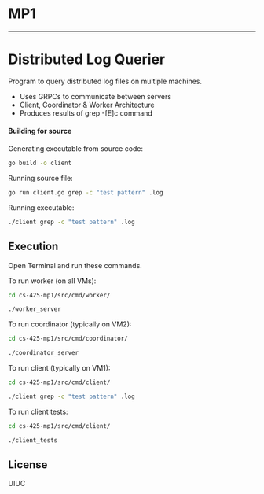 # MP1
***

# Distributed Log Querier


Program to query distributed log files on multiple machines.

- Uses GRPCs to communicate between servers
- Client, Coordinator & Worker Architecture
- Produces results of grep -[E]c command 

#### Building for source


Generating executable from source code:

```sh
go build -o client
```

Running source file:

```sh
go run client.go grep -c "test pattern" .log
```

Running executable:
```sh
./client grep -c "test pattern" .log
```

## Execution


Open Terminal and run these commands.

To run worker (on all VMs):
```sh
cd cs-425-mp1/src/cmd/worker/
```


```sh
./worker_server
```

To run coordinator (typically on VM2):

```sh
cd cs-425-mp1/src/cmd/coordinator/
```


```sh
./coordinator_server
```

To run client (typically on VM1):

```sh
cd cs-425-mp1/src/cmd/client/
```


```sh
./client grep -c "test pattern" .log
```

To run client tests:

```sh
cd cs-425-mp1/src/cmd/client/
```
```sh
./client_tests
```

## License

UIUC
